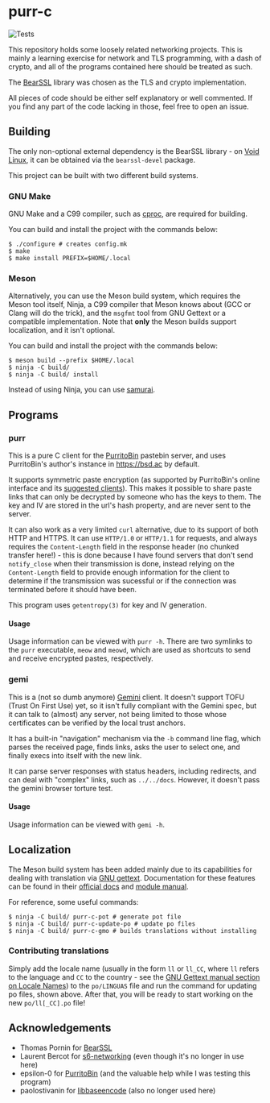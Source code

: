 # purr-c

![Tests](https://github.com/ericonr/purr-c/workflows/Tests/badge.svg?event=push)

This repository holds some loosely related networking projects. This is mainly a
learning exercise for network and TLS programming, with a dash of crypto, and
all of the programs contained here should be treated as such.

The [BearSSL](https://www.bearssl.org/) library was chosen as the TLS and crypto
implementation.

All pieces of code should be either self explanatory or well commented. If you
find any part of the code lacking in those, feel free to open an issue.

## Building

The only non-optional external dependency is the BearSSL library - on [Void
Linux](https://voidlinux.org/), it can be obtained via the `bearssl-devel`
package.

This project can be built with two different build systems.

### GNU Make

GNU Make and a C99 compiler, such as [cproc](https://git.sr.ht/~mcf/cproc), are
required for building.

You can build and install the project with the commands below:

```
$ ./configure # creates config.mk
$ make
$ make install PREFIX=$HOME/.local
```

### Meson

Alternatively, you can use the Meson build system, which requires the Meson tool
itself, Ninja, a C99 compiler that Meson knows about (GCC or Clang will do the
trick), and the `msgfmt` tool from GNU Gettext or a compatible implementation.
Note that **only** the Meson builds support localization, and it isn't optional.

You can build and install the project with the commands below:

```
$ meson build --prefix $HOME/.local
$ ninja -C build/
$ ninja -C build/ install
```

Instead of using Ninja, you can use
[samurai](https://github.com/michaelforney/samurai).

## Programs

### purr

This is a pure C client for the
[PurritoBin](https://github.com/PurritoBin/PurritoBin) pastebin server, and uses
PurritoBin's author's instance in <https://bsd.ac> by default.

It supports symmetric paste encryption (as supported by PurritoBin's online
interface and its [suggested
clients](https://github.com/PurritoBin/PurritoBin/tree/master/clients)). This
makes it possible to share paste links that can only be decrypted by someone who
has the keys to them. The key and IV are stored in the url's hash property, and
are never sent to the server.

It can also work as a very limited `curl` alternative, due to its support of
both HTTP and HTTPS. It can use `HTTP/1.0` or `HTTP/1.1` for requests, and
always requires the `Content-Length` field in the response header (no chunked
transfer here!) - this is done because I have found servers that don't send
`notify_close` when their transmission is done, instead relying on the
`Content-Length` field to provide enough information for the client to determine
if the transmission was sucessful or if the connection was terminated before it
should have been.

This program uses `getentropy(3)` for key and IV generation.

#### Usage

Usage information can be viewed with `purr -h`. There are two symlinks to the
`purr` executable, `meow` and `meowd`, which are used as shortcuts to send and
receive encrypted pastes, respectively.

### gemi

This is a (not so dumb anymore) [Gemini](https://gemini.circumlunar.space/)
client. It doesn't support TOFU (Trust On First Use) yet, so it isn't fully
compliant with the Gemini spec, but it can talk to (almost) any server, not
being limited to those whose certificates can be verified by the local trust
anchors.

It has a built-in "navigation" mechanism via the `-b` command line flag, which
parses the received page, finds links, asks the user to select one, and finally
execs into itself with the new link.

It can parse server responses with status headers, including redirects, and can
deal with "complex" links, such as `../../docs`. However, it doesn't pass the
gemini browser torture test.

#### Usage

Usage information can be viewed with `gemi -h`.

## Localization

The Meson build system has been added mainly due to its capabilities for dealing
with translation via [GNU gettext](https://www.gnu.org/software/gettext/).
Documentation for these features can be found in their [official
docs](https://mesonbuild.com/Localisation.html) and [module
manual](https://mesonbuild.com/i18n-module.html).

For reference, some useful commands:

```
$ ninja -C build/ purr-c-pot # generate pot file
$ ninja -C build/ purr-c-update-po # update po files
$ ninja -C build/ purr-c-gmo # builds translations without installing
```

### Contributing translations

Simply add the locale name (usually in the form `ll` or `ll_CC`, where `ll`
refers to the language and `CC` to the country - see the [GNU Gettext manual
section on Locale
Names](https://www.gnu.org/software/gettext/manual/html_node/Locale-Names.html))
to the `po/LINGUAS` file and run the command for updating po files, shown above.
After that, you will be ready to start working on the new `po/ll[_CC].po` file!

## Acknowledgements

- Thomas Pornin for [BearSSL](https://www.bearssl.org/)
- Laurent Bercot for [s6-networking](http://skarnet.org/software/s6-networking/)
   (even though it's no longer in use here)
- epsilon-0 for [PurritoBin](https://github.com/PurritoBin/PurritoBin) (and the
   valuable help while I was testing this program)
- paolostivanin for
   [libbaseencode](https://github.com/paolostivanin/libbaseencode) (also no
   longer used here)

